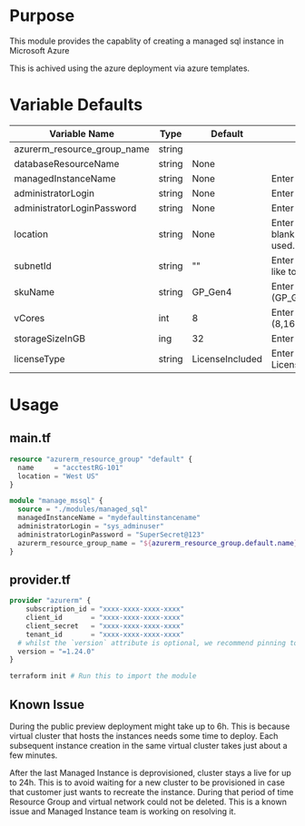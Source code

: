 # Purpose
This module provides the capablity of creating a managed sql instance in Microsoft Azure

This is achived using the azure deployment via azure templates.

# Variable Defaults

| **Variable Name** | **Type** | **Default** | **Description** |
|------|---------|----------|--------|
|azurerm_resource_group_name|string| | 
|databaseResourceName|string|None| 
|managedInstanceName|string|None|Enter managed instance name.|
|administratorLogin|string|None|Enter user name.|
|administratorLoginPassword|string|None|Enter password.|
|location|string|None|Enter location. If you leave this field blank resource group location would be used.|
|subnetId|string|""|Enter the sunetID of the network you'd like to link this resource to.|
|skuName|string|GP_Gen4|Enter sku name.(GP_Gen4,GP_Gen5,BC_Gen4,BC_Gen5)|
|vCores|int|8|Enter number of vCores.(8,16,24,32,40,64,80)|
|storageSizeInGB|ing|32|Enter storage size.(min 32 max 8192)|
|licenseType|string|LicenseIncluded|Enter license type. (BasePrice, LicenseIncluded)|

# Usage

## main.tf
```tf
resource "azurerm_resource_group" "default" {
  name     = "acctestRG-101"
  location = "West US"
}

module "manage_mssql" {
  source = "./modules/managed_sql"
  managedInstanceName = "mydefaultinstancename"
  administratorLogin = "sys_adminuser"
  administratorLoginPassword = "SuperSecret@123"
  azurerm_resource_group_name = "${azurerm_resource_group.default.name}"
}
```
## provider.tf
```tf
provider "azurerm" {
    subscription_id = "xxxx-xxxx-xxxx-xxxx"
    client_id       = "xxxx-xxxx-xxxx-xxxx"
    client_secret   = "xxxx-xxxx-xxxx-xxxx"
    tenant_id       = "xxxx-xxxx-xxxx-xxxx"
  # whilst the `version` attribute is optional, we recommend pinning to a given version of the Provider
  version = "=1.24.0"
}
```

```bash
terraform init # Run this to import the module
```

## Known Issue

During the public preview deployment might take up to 6h. This is because virtual cluster that hosts the instances needs some time to deploy. Each subsequent instance creation in the same virtual cluster takes just about a few minutes.

After the last Managed Instance is deprovisioned, cluster stays a live for up to 24h. This is to avoid waiting for a new cluster to be provisioned in case that customer just wants to recreate the instance. During that period of time Resource Group and virtual network could not be deleted. This is a known issue and Managed Instance team is working on resolving it.